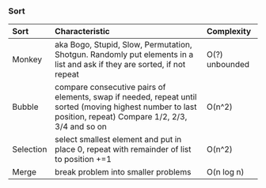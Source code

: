 ### Sort
| Sort     | Characteristic     |Complexity     |
| :------------- | :------------- |:------------- |
| Monkey     | aka Bogo, Stupid, Slow, Permutation, Shotgun. Randomly put elements in a list and ask if they are sorted, if not repeat       | O(?) unbounded |
| Bubble     | compare consecutive pairs of elements, swap if needed, repeat until sorted (moving highest number to last position, repeat) Compare 1/2, 2/3, 3/4 and so on     | O(n^2) |
| Selection     | select smallest element and put in place 0, repeat with remainder of list to position +=1  | O(n^2) |
| Merge     | break problem into smaller problems  | O(n log n) |
